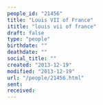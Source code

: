 ```yaml
---
people_id: "21456"
title: "Louis VII of France"
ititle: "louis vii of france"
draft: false
type: "people"
birthdate: ""
deathdate: ""
social_title: ""
created: "2013-12-19"
modified: "2013-12-19"
url: "/people/21456.html"
sent:
received:
---
```

